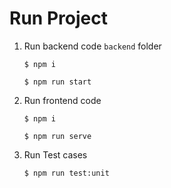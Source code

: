 # Run Project

1. Run backend code `backend` folder

   `$ npm i`

   `$ npm run start`

2. Run frontend code

   `$ npm i`

   `$ npm run serve`

3. Run Test cases

   `$ npm run test:unit`
